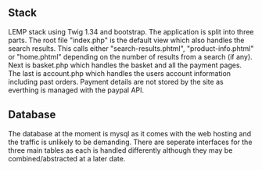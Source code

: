 ## Stack

LEMP stack using Twig 1.34 and bootstrap. The application is split into three
parts. The root file "index.php" is the default view which also handles
the search results. This calls either "search-results.phtml",
"product-info.phtml" or "home.phtml" depending on the number of results from a
search (if any). Next is basket.php which handles the basket and all the payment
pages. The last is account.php which handles the users account information
including past orders. Payment details are not stored by the site as everthing
is managed with the paypal API.

## Database

The database at the moment is mysql as it comes with the web hosting and the
traffic is unlikely to be demanding. There are seperate interfaces for the three
main tables as each is handled differently although they may be
combined/abstracted at a later date. 
